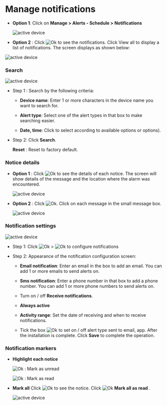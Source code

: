 # Manage notifications

* **Option 1**: Click on **Manage > Alerts - Schedule > Notifications**

    <span style="display:block;text-align:left">![active device ](/docs/assets/images/web-english/notifications/manage-notifications.png)

* **Option 2** : Click <span class="icon-left svg-filter-tick">![Ok](/docs/assets/images/web-interface/icon/SVG/icons8-alarm.svg) to see the notifications. Click View all to display a list of notifications. The screen displays as shown below:

<span style="display:block;text-align:left">![active device ](/docs/assets/images/web-english/notifications/manage-notifications-2.png)

### Search

<span style="display:block;text-align:left">![active device ](/docs/assets/images/web-english/notifications/search-notifications.png)

* Step 1 : Search by the following criteria:

    * **Device name**: Enter 1 or more characters in the device name you want to search for.

    * **Alert type**: Select one of the alert types in that box to make searching easier.
    * **Date, time**: Click to select according to available options or options).

* Step 2: Click **Search**.

    **Reset** : Reset to factory default.

### Notice details

* **Option 1** : Click <span class="icon-left svg-filter-circlepurpleple">![Ok](/docs/assets/images/web-interface/icon/SVG/info-circle.svg)  to see the details of each notice. The screen will show details of the message and the location where the alarm was encountered.

    <span style="display:block;text-align:left">![active device ](/docs/assets/images/web-english/notifications/detail-notifications.png)

* **Option 2** : Click <span class="icon-left svg-filter-tick">![Ok](/docs/assets/images/web-interface/icon/SVG/icons8-alarm.svg). Click on each message in the small message box.
    
    <span style="display:block;text-align:left">![active device ](/docs/assets/images/web-english/notifications/detail-notifications-2.png)

<div id="notification">
<div>

### Notification settings

<span style="display:block;text-align:left">![active device ](/docs/assets/images/web-english/notifications/setting-notifications.png)

* Step 1: Click <span class="icon-left svg-filter-tick">![Ok](/docs/assets/images/web-interface/icon/SVG/icons8-alarm.svg) > <span class="icon-left svg-filter-info">![Ok](/docs/assets/images/web-interface/icon/SVG/icons8-gear.svg) to configure notifications


* Step 2: Appearance of the notification configuration screen:

    * **Email notification**: Enter an email in the box to add an email. You can add 1 or more emails to send alerts on.

    * **Sms notification**: Enter a phone number in that box to add a phone number. You can add 1 or more phone numbers to send alerts on.

    * Turn on / off **Receive notifications**.

    * **Always active**

    * **Activity range**: Set the date of receiving and when to receive notifications.

    * Tick the box <span class="icon-left svg-filter-tick">![Ok](/docs/assets/images/web-interface/icon/SVG/check-square.svg) to set on / off alert type sent to email, app. After the installation is complete. 
    Click **Save** to complete the operation.

### Notification markers

* **Highlight each notice**

  <span class="icon-left svg-filter-pink">![Ok](/docs/assets/images/web-interface/icon/SVG/bell.svg) : Mark as unread

  <span class="icon-left svg-filter-pink">![Ok](/docs/assets/images/web-interface/icon/SVG/bell1.svg)  : Mark as read

* **Mark all**
Click <span class="icon-left svg-filter-tick">![Ok](/docs/assets/images/web-interface/icon/SVG/icons8-alarm.svg) to see the notice. Click <span class="icon-left svg-filter-info">![Ok](/docs/assets/images/web-interface/icon/SVG/icons8-double-tick.svg) **Mark all as read** .

    <span class="icon-left4">![active device ](/docs/assets/images/web-english/notifications/mark-all.png)



